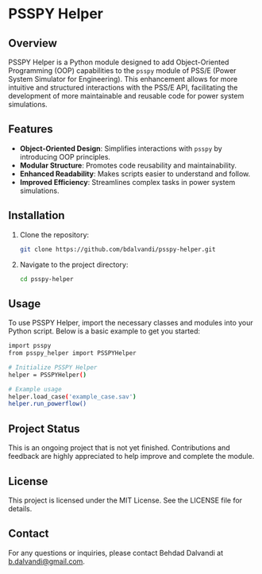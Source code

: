 # PSSPY Helper

## Overview

PSSPY Helper is a Python module designed to add Object-Oriented Programming (OOP) capabilities to the `psspy` module of PSS/E (Power System Simulator for Engineering). This enhancement allows for more intuitive and structured interactions with the PSS/E API, facilitating the development of more maintainable and reusable code for power system simulations.

## Features

- **Object-Oriented Design**: Simplifies interactions with `psspy` by introducing OOP principles.
- **Modular Structure**: Promotes code reusability and maintainability.
- **Enhanced Readability**: Makes scripts easier to understand and follow.
- **Improved Efficiency**: Streamlines complex tasks in power system simulations.

## Installation

1. Clone the repository:
   ```bash
   git clone https://github.com/bdalvandi/psspy-helper.git
   ```

2. Navigate to the project directory:
   ```bash
   cd psspy-helper
   ```

## Usage
To use PSSPY Helper, import the necessary classes and modules into your Python script. Below is a basic example to get you started:
```bash
import psspy
from psspy_helper import PSSPYHelper

# Initialize PSSPY Helper
helper = PSSPYHelper()

# Example usage
helper.load_case('example_case.sav')
helper.run_powerflow()
```

## Project Status
This is an ongoing project that is not yet finished. Contributions and feedback are highly appreciated to help improve and complete the module.

## License
This project is licensed under the MIT License. See the LICENSE file for details.

## Contact
For any questions or inquiries, please contact Behdad Dalvandi at b.dalvandi@gmail.com.

